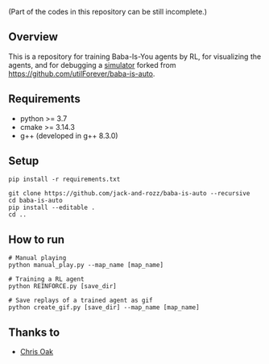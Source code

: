 (Part of the codes in this repository can be still incomplete.)

## Overview
This is a repository for training Baba-Is-You agents by RL, for visualizing the agents, and for debugging a [simulator](https://github.com/jack-and-rozz/baba-is-auto) forked from https://github.com/utilForever/baba-is-auto.


## Requirements
- python >= 3.7
- cmake >= 3.14.3
- g++ (developed in g++ 8.3.0)

## Setup
```
pip install -r requirements.txt

git clone https://github.com/jack-and-rozz/baba-is-auto --recursive
cd baba-is-auto 
pip install --editable .
cd ..
```

## How to run
```
# Manual playing
python manual_play.py --map_name [map_name]

# Training a RL agent
python REINFORCE.py [save_dir]

# Save replays of a trained agent as gif
python create_gif.py [save_dir] --map_name [map_name]
```


## Thanks to
- [Chris Oak](https://github.com/utilForever)